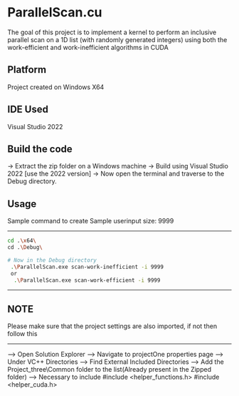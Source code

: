 # ParallelScan.cu

The goal of this project is to implement a kernel to perform an inclusive parallel scan on a 1D list (with randomly
generated integers) using both the work-efficient and work-inefficient algorithms in CUDA

## Platform
Project created on Windows X64

## IDE Used
Visual Studio 2022

## Build the code 
-> Extract the zip folder on a Windows machine 
-> Build using Visual Studio 2022 [use the 2022 version]
-> Now open the terminal and traverse to the Debug directory.

## Usage
Sample command to create 
Sample userinput size: 9999
******************************************
```bash
cd .\x64\
cd .\Debug\

# Now in the Debug directory
 .\ParallelScan.exe scan-work-inefficient -i 9999
 or
  .\ParallelScan.exe scan-work-efficient -i 9999
```
******************************************
## NOTE
Please make sure that the project settings are also imported, if not then follow this
******************************************
--> Open Solution Explorer 
--> Navigate to projectOne properties page 
--> Under VC++ Directories 
--> Find External Included Directories 
--> Add the Project_three\Common folder to the list(Already present in the Zipped folder) 
--> Necessary to include 
    #include <helper_functions.h>
    #include <helper_cuda.h>
